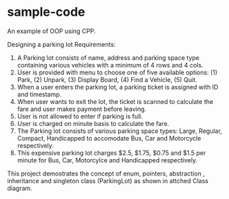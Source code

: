 # sample-code
An example of OOP using CPP.

Designing a parking lot
Requirements:
1. A Parking lot consists of name, address and parking space type containing various vehicles with a minimum of 4 rows and 4 cols.
2. User is provided with menu to choose one of five available options: (1) Park, (2) Unpark, (3) Display Board, (4) Find a Vehicle, (5) Quit.
3. When a user enters the parking lot, a parking ticket is assigned with ID and timestamp.
4. When user wants to exit the lot, the ticket is scanned to calculate the fare and user makes payment before leaving.
5. User is not allowed to enter if parking is full.
6. User is charged on minute basis to calculate the fare.
7. The Parking lot consists of various parking space types: Large, Regular, Compact, Handicapped to accomodate Bus, Car and Motorcycle respectively.
8. This expensive parking lot charges $2.5, $1.75, $0.75 and $1.5 per minute for Bus, Car, Motorcylce and Handicapped respectively.

This project demostrates the concept of enum, pointers, abstraction , inheritance and singleton class (ParkingLot) as shown in attched Class diagram.
